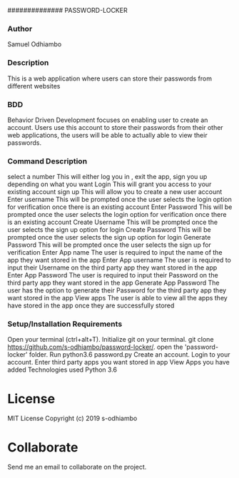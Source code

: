 ############## PASSWORD-LOCKER

### Author
 Samuel Odhiambo

### Description
This is a web application where users can store their passwords from different  websites

### BDD

 Behavior Driven Development focuses on enabling user to create an account. Users use this account to store their passwords from their other web applications, the users will be able to actually able to view their passwords.

### Command	Description

 select a number	This will either log you in , exit the app, sign you up depending on what you want
 Login	This will grant you access to your existing account
 sign up	This will allow you to create a new user account
 Enter username	This will be prompted once the user selects the login option for verification once there is an existing account
 Enter Password	This will be prompted once the user selects the login option for verification once there is an existing account
 Create Username	This will be prompted once the user selects the sign up option for login
 Create Password	This will be prompted once the user selects the sign up option for login
 Generate Password	This will be prompted once the user selects the sign up for verification
 Enter App name	The user is required to input the name of the app they want stored in the app
 Enter App username	The user is required to input their Username on the third party app they want stored in the app
 Enter App Password	The user is required to input their Password on the third party app they want stored in the app
 Generate App Password	The user has the option to generate their Password for the third party app they want stored in the app
 View apps	The user is able to view all the apps they have stored in the app once they are successfully stored

### Setup/Installation Requirements

 Open your terminal (ctrl+alt+T).
 Initialize git on your terminal.
 git clone https://github.com/s-odhiambo/password-locker/.
 open the 'password-locker' folder.
 Run python3.6 password.py
 Create an account.
 Login to your account.
 Enter third party apps you want stored in app
 View Apps you have added
 Technologies used
 Python 3.6

 # License
 MIT License Copyright (c) 2019 s-odhiambo

 # Collaborate
 Send me an email to collaborate on the project.
